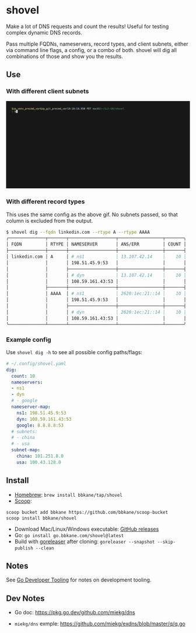 # shovel

Make a lot of DNS requests and count the results! Useful for testing complex dynamic DNS records.

Pass multiple FQDNs, nameservers, record types, and client subnets, either via command line flags, a config, or a combo of both. shovel will dig all combinations of those and show you the results.

## Use

### With different client subnets

![./demo.gif](./demo.gif)

### With different record types

This uses the same config as the above gif. No subnets passed, so that column is excluded from the output.

```bash
$ shovel dig --fqdn linkedin.com --rtype A --rtype AAAA
╭──────────────┬───────┬──────────────────┬─────────────────┬───────╮
│ FQDN         │ RTYPE │ NAMESERVER       │ ANS/ERR         │ COUNT │
├──────────────┼───────┼──────────────────┼─────────────────┼───────┤
│ linkedin.com │ A     │ # ns1            │ 13.107.42.14    │    10 │
│              │       │ 198.51.45.9:53   │                 │       │
│              │       ├──────────────────┼─────────────────┼───────┤
│              │       │ # dyn            │ 13.107.42.14    │    10 │
│              │       │ 108.59.161.43:53 │                 │       │
│              ├───────┼──────────────────┼─────────────────┼───────┤
│              │ AAAA  │ # ns1            │ 2620:1ec:21::14 │    10 │
│              │       │ 198.51.45.9:53   │                 │       │
│              │       ├──────────────────┼─────────────────┼───────┤
│              │       │ # dyn            │ 2620:1ec:21::14 │    10 │
│              │       │ 108.59.161.43:53 │                 │       │
╰──────────────┴───────┴──────────────────┴─────────────────┴───────╯
```

### Example config

Use `shovel dig -h` to see all possible config paths/flags:

```yaml
# ~/.config/shovel.yaml
dig:
  count: 10
  nameservers:
  - ns1
  - dyn
  # - google
  nameserver-map:
    ns1: 198.51.45.9:53
    dyn: 108.59.161.43:53
    google: 8.8.8.8:53
  # subnets:
  # - china
  # - usa
  subnet-map:
    china: 101.251.8.0
    usa: 100.43.128.0
```

## Install

- [Homebrew](https://brew.sh/): `brew install bbkane/tap/shovel`
- [Scoop](https://scoop.sh/):

```
scoop bucket add bbkane https://github.com/bbkane/scoop-bucket
scoop install bbkane/shovel
```

- Download Mac/Linux/Windows executable: [GitHub releases](https://github.com/bbkane/shovel/releases)
- Go: `go install go.bbkane.com/shovel@latest`
- Build with [goreleaser](https://goreleaser.com/) after cloning: `goreleaser --snapshot --skip-publish --clean`

## Notes

See [Go Developer Tooling](https://www.bbkane.com/blog/go-developer-tooling/) for notes on development tooling.

## Dev Notes

- Go doc: https://pkg.go.dev/github.com/miekg/dns

- `miekg/dns` exmple: https://github.com/miekg/exdns/blob/master/q/q.go



